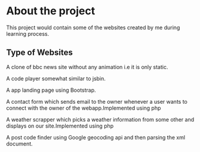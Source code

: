 <h1>About the project</h1>
This project would contain some of the websites created by me during learning process.
<h2>Type of Websites</h2>
<p>A clone of bbc news site without any animation i.e it is only static.</p>
<p>A code player somewhat similar to jsbin.</p>
<p>A app landing page using Bootstrap.</p>
<p>A contact form which sends email to the owner whenever a user wants to connect with the owner of the webapp.Implemented using php</p>
<p>A weather scrapper which picks a weather information from some other and displays on our site.Implemented using php</p> 
<p>A post code finder using Google geocoding api and then parsing the xml document.</p>
